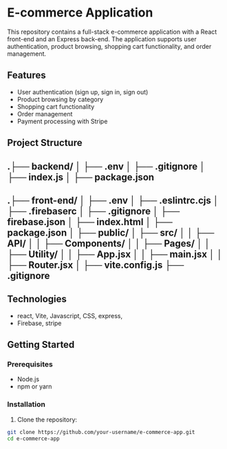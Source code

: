 # E-commerce Application

This repository contains a full-stack e-commerce application with a React front-end and an Express back-end. The application supports user authentication, product browsing, shopping cart functionality, and order management.

## Features

- User authentication (sign up, sign in, sign out)
- Product browsing by category
- Shopping cart functionality
- Order management
- Payment processing with Stripe

## Project Structure

## .├── backend/ │ ├── .env │ ├── .gitignore │ ├── index.js │ ├── package.json
## .├── front-end/ │ ├── .env │ ├── .eslintrc.cjs │ ├── .firebaserc │ ├── .gitignore │ ├── firebase.json │ ├── index.html │ ├── package.json │ ├── public/ │ ├── src/ │ │ ├── API/ │ │ ├── Components/ │ │ ├── Pages/ │ │ ├── Utility/ │ │ ├── App.jsx │ │ ├── main.jsx │ │ ├── Router.jsx │ ├── vite.config.js ├── .gitignore



## Technologies
- react, Vite, Javascript, CSS, express,
- Firebase, stripe


## Getting Started

### Prerequisites

- Node.js
- npm or yarn

### Installation

1. Clone the repository:

```sh
git clone https://github.com/your-username/e-commerce-app.git
cd e-commerce-app